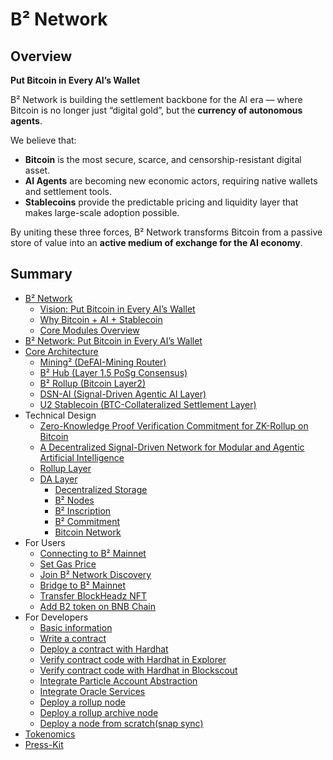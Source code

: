 # B² Network

## Overview

**Put Bitcoin in Every AI’s Wallet**

B² Network is building the settlement backbone for the AI era — where Bitcoin is no longer just “digital gold”, but the **currency of autonomous agents**.

We believe that:
- **Bitcoin** is the most secure, scarce, and censorship-resistant digital asset.
- **AI Agents** are becoming new economic actors, requiring native wallets and settlement tools.
- **Stablecoins** provide the predictable pricing and liquidity layer that makes large-scale adoption possible.

By uniting these three forces, B² Network transforms Bitcoin from a passive store of value into an **active medium of exchange for the AI economy**.

## Summary

- [B² Network](README.md)
	- [Vision: Put Bitcoin in Every AI’s Wallet](main/vision.md)
	- [Why Bitcoin + AI + Stablecoin](main/why_bitcoin_ai_stablecoin.md)
	- [Core Modules Overview](main/modules.md)
- [B² Network: Put Bitcoin in Every AI’s Wallet](main/B2_Network_Put_Bitcoin_in_Every_AIs_Wallet.md)
- [Core Architecture](tech_architecture/core_architecture.md)
	- [Mining² (DeFAI-Mining Router)](tech_architecture/mining_squared.md)
	- [B² Hub (Layer 1.5 PoSg Consensus)](tech_architecture/b2_hub.md)
	- [B² Rollup (Bitcoin Layer2)](tech_architecture/B2_DSN_AI.md)
	- [DSN-AI (Signal-Driven Agentic AI Layer)](tech_architecture/B2_DSN_AI.md)
	- [U2 Stablecoin (BTC-Collateralized Settlement Layer)](tech_architecture/u2.md)
- Technical Design
	- [Zero-Knowledge Proof Verification Commitment for ZK-Rollup on Bitcoin](tech_architecture/zpvc.md)
	- [A Decentralized Signal-Driven Network for Modular and Agentic Artificial Intelligence](tech_architecture/B2_DSN_AI.md)
	- [Rollup Layer](tech_architecture/rollup_layer.md)
	- [DA Layer](tech_architecture/da_layer.md)
	    - [Decentralized Storage](tech_architecture/decentralized_storage.md)
	    - [B² Nodes](tech_architecture/b2_nodes.md)
	    - [B² Inscription](tech_architecture/b2_inscription.md)
	    - [B² Commitment](tech_architecture/b2_commitment.md)
	    - [Bitcoin Network](tech_architecture/bitcoin.md)
- For Users
	- [Connecting to B² Mainnet](users/connect.md)
	- [Set Gas Price](users/set_gas_price.md)
	- [Join B² Network Discovery](users/join_discovery.md)
	- [Bridge to B² Mainnet](users/bridge.md)
	- [Transfer BlockHeadz NFT](users/transfer_blockheadz.md)
	- [Add B2 token on BNB Chain](users/add_b2_bnbchain.md)
- For Developers
	- [Basic information](developers/basic_information.md)
 	- [Write a contract](developers/write_contract.md)
	- [Deploy a contract with Hardhat](developers/deploy_with_hardhat.md)
	- [Verify contract code with Hardhat in Explorer](developers/how_to_verify_contract_l2scan.md)
	- [Verify contract code with Hardhat in Blockscout](developers/how_to_verify_contract_blockscout.md)
 	- [Integrate Particle Account Abstraction](developers/account_abstraction_with_particle_network.md)
 	- [Integrate Oracle Services](developers/oracle_service.md)
 	- [Deploy a rollup node](nodes/running_rollup_node.md)
 	- [Deploy a rollup archive node](nodes/running_rollup_archive_node.md)
 	- [Deploy a node from scratch(snap sync)](nodes/deploy_a_node_from_scratch.md)
- [Tokenomics](main/B2_Tokenomics.md)
- [Press-Kit](main/press-kit.md)